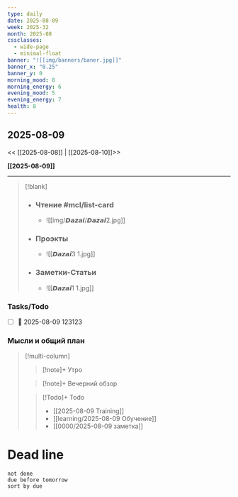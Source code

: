 ```yaml
---
type: daily
date: 2025-08-09
week: 2025-32
month: 2025-08
cssclasses:
  - wide-page
  - minimal-float
banner: "![[img/banners/baner.jpg]]"
banner_x: "0.25"
banner_y: 0
morning_mood: 8
morning_energy: 6
evening_mood: 5
evening_energy: 7
health: 8
---
```

## 2025-08-09

<< [[2025-08-08]] | [[2025-08-10]]>>

**[[2025-08-09]]**

---
 
> [!blank]
> - ### **Чтение** #mcl/list-card
> 	- ![[img/𝘿𝙖𝙯𝙖𝙞/𝘿𝙖𝙯𝙖𝙞2.jpg]]
> 
> - ### **Проэкты**
> 	- ![[𝘿𝙖𝙯𝙖𝙞3 1.jpg]]
> 
> - ### **Заметки-Статьи**
> 	- ![[𝘿𝙖𝙯𝙖𝙞1 1.jpg]]

### Tasks/Todo
- [ ] 📅 2025-08-09 123123

### Мысли и общий план
> [!multi-column]
> > [!note]+ Утро
> > 
>
> > [!note]+ Вечерний обзор
> > 
>
> > [!Todo]+ Todo
> > - [[2025-08-09 Training]]
> > - [[learning/2025-08-09 Обучение]]
> > - [[0000/2025-08-09 заметка]]


# Dead line

```tasks
not done
due before tomorrow
sort by due
```